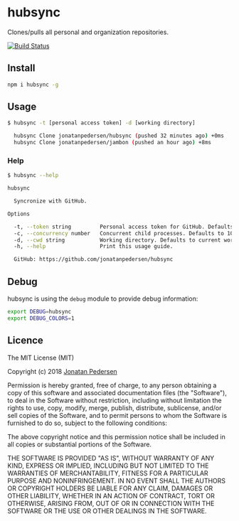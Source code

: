# hubsync

Clones/pulls all personal and organization repositories.

[![Build Status](https://travis-ci.org/jonatanpedersen/hubsync.svg?branch=master)](https://travis-ci.org/jonatanpedersen/hubsync)


## Install

``` bash
npm i hubsync -g
```

## Usage

``` bash
$ hubsync -t [personal access token] -d [working directory]

  hubsync Clone jonatanpedersen/hubsync (pushed 32 minutes ago) +0ms
  hubsync Clone jonatanpedersen/jambon (pushed an hour ago) +8ms

```

### Help

``` bash
$ hubsync --help

hubsync

  Syncronize with GitHub.

Options

  -t, --token string         Personal access token for GitHub. Defaults to $HUBSYNC_TOKEN.
  -c, --concurrency number   Concurrent child processes. Defaults to 10.
  -d, --cwd string           Working directory. Defaults to current working directory.
  -h, --help                 Print this usage guide.

  GitHub: https://github.com/jonatanpedersen/hubsync

```

## Debug

hubsync is using the `debug` module to provide debug information:

``` bash
export DEBUG=hubsync
export DEBUG_COLORS=1
```

## Licence

The MIT License (MIT)

Copyright (c) 2018 [Jonatan Pedersen](https://www.jonatanpedersen.com/)

Permission is hereby granted, free of charge, to any person obtaining a copy
of this software and associated documentation files (the "Software"), to deal
in the Software without restriction, including without limitation the rights
to use, copy, modify, merge, publish, distribute, sublicense, and/or sell
copies of the Software, and to permit persons to whom the Software is
furnished to do so, subject to the following conditions:

The above copyright notice and this permission notice shall be included in
all copies or substantial portions of the Software.

THE SOFTWARE IS PROVIDED "AS IS", WITHOUT WARRANTY OF ANY KIND, EXPRESS OR
IMPLIED, INCLUDING BUT NOT LIMITED TO THE WARRANTIES OF MERCHANTABILITY,
FITNESS FOR A PARTICULAR PURPOSE AND NONINFRINGEMENT. IN NO EVENT SHALL THE
AUTHORS OR COPYRIGHT HOLDERS BE LIABLE FOR ANY CLAIM, DAMAGES OR OTHER
LIABILITY, WHETHER IN AN ACTION OF CONTRACT, TORT OR OTHERWISE, ARISING FROM,
OUT OF OR IN CONNECTION WITH THE SOFTWARE OR THE USE OR OTHER DEALINGS IN
THE SOFTWARE.
